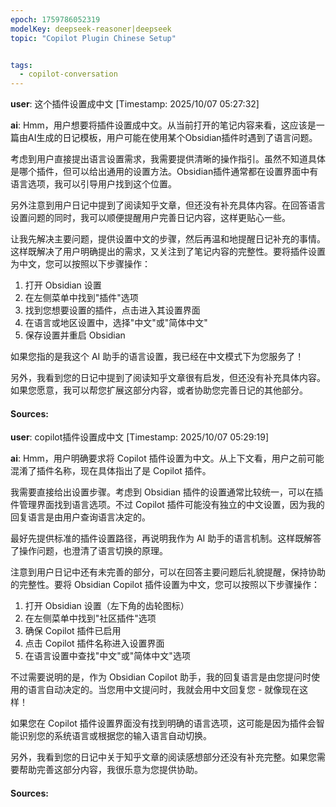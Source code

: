 ```yaml
---
epoch: 1759786052319
modelKey: deepseek-reasoner|deepseek
topic: "Copilot Plugin Chinese Setup"


tags:
  - copilot-conversation
---
```


**user**: 这个插件设置成中文
[Timestamp: 2025/10/07 05:27:32]

**ai**: 
<think>Hmm，用户想要将插件设置成中文。从当前打开的笔记内容来看，这应该是一篇由AI生成的日记模板，用户可能在使用某个Obsidian插件时遇到了语言问题。

考虑到用户直接提出语言设置需求，我需要提供清晰的操作指引。虽然不知道具体是哪个插件，但可以给出通用的设置方法。Obsidian插件通常都在设置界面中有语言选项，我可以引导用户找到这个位置。

另外注意到用户日记中提到了阅读知乎文章，但还没有补充具体内容。在回答语言设置问题的同时，我可以顺便提醒用户完善日记内容，这样更贴心一些。

让我先解决主要问题，提供设置中文的步骤，然后再温和地提醒日记补充的事情。这样既解决了用户明确提出的需求，又关注到了笔记内容的完整性。要将</think>插件设置为中文，您可以按照以下步骤操作：

1. 打开 Obsidian 设置
2. 在左侧菜单中找到"插件"选项
3. 找到您想要设置的插件，点击进入其设置界面
4. 在语言或地区设置中，选择"中文"或"简体中文"
5. 保存设置并重启 Obsidian

如果您指的是我这个 AI 助手的语言设置，我已经在中文模式下为您服务了！

另外，我看到您的日记中提到了阅读知乎文章很有启发，但还没有补充具体内容。如果您愿意，我可以帮您扩展这部分内容，或者协助您完善日记的其他部分。

#### Sources:

[^1]: [[2025-10-07]]
[Timestamp: 2025/10/07 05:28:16]

**user**: copilot插件设置成中文
[Timestamp: 2025/10/07 05:29:19]

**ai**: 
<think>Hmm，用户明确要求将 Copilot 插件设置为中文。从上下文看，用户之前可能混淆了插件名称，现在具体指出了是 Copilot 插件。

我需要直接给出设置步骤。考虑到 Obsidian 插件的设置通常比较统一，可以在插件管理界面找到语言选项。不过 Copilot 插件可能没有独立的中文设置，因为我的回复语言是由用户查询语言决定的。

最好先提供标准的插件设置路径，再说明我作为 AI 助手的语言机制。这样既解答了操作问题，也澄清了语言切换的原理。

注意到用户日记中还有未完善的部分，可以在回答主要问题后礼貌提醒，保持协助的完整性。要将</think> Obsidian Copilot 插件设置为中文，您可以按照以下步骤操作：

1. 打开 Obsidian 设置（左下角的齿轮图标）
2. 在左侧菜单中找到"社区插件"选项
3. 确保 Copilot 插件已启用
4. 点击 Copilot 插件名称进入设置界面
5. 在语言设置中查找"中文"或"简体中文"选项

不过需要说明的是，作为 Obsidian Copilot 助手，我的回复语言是由您提问时使用的语言自动决定的。当您用中文提问时，我就会用中文回复您 - 就像现在这样！

如果您在 Copilot 插件设置界面没有找到明确的语言选项，这可能是因为插件会智能识别您的系统语言或根据您的输入语言自动切换。

另外，我看到您的日记中关于知乎文章的阅读感想部分还没有补充完整。如果您需要帮助完善这部分内容，我很乐意为您提供协助。

#### Sources:

[^1]: [[2025-10-07]]
[Timestamp: 2025/10/07 05:30:04]